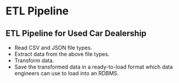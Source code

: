 # ETL Pipeline
## ETL Pipeline for Used Car Dealership
*   Read CSV and JSON file types.
*   Extract data from the above file types.
*   Transform data.
*   Save the transformed data in a ready-to-load format which data engineers can use to load into an RDBMS.
